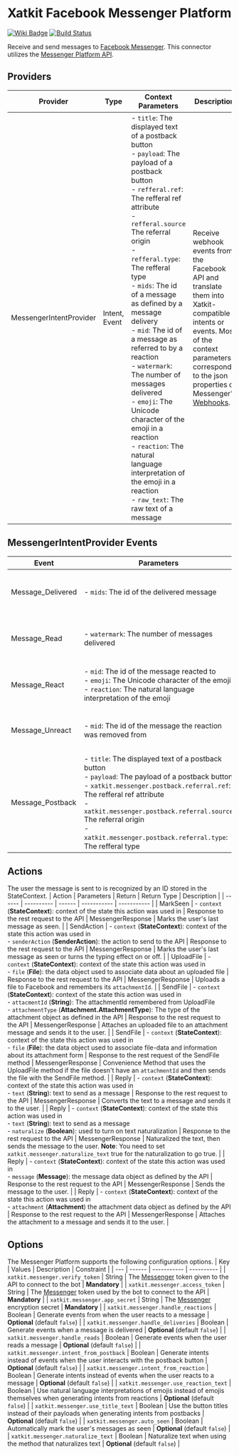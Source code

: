 Xatkit Facebook Messenger Platform
=====

[![Wiki Badge](https://img.shields.io/badge/doc-wiki-blue)](https://github.com/xatkit-bot-platform/xatkit-facebook-messenger-platform/wiki)
[![Build Status](https://travis-ci.com/xatkit-bot-platform/xatkit-facebook-messenger-platform.svg?branch=master)](https://travis-ci.com/xatkit-bot-platform/xatkit-facebook-messenger-platform)  

Receive and send messages to [Facebook Messenger](https://www.messenger.com/).
This connector utilizes the [Messenger Platform API](https://developers.facebook.com/docs/messenger-platform).

## Providers

| Provider | Type | Context Parameters | Description |
| -------- | ---- | ------------------ | ----------- |
| MessengerIntentProvider | Intent, Event | - `title`: The displayed text of a postback button<br/> - `payload`: The payload of a postback button<br/> - `refferal.ref`: The refferal ref attribute<br/> - `refferal.source` The referral origin<br/> - `refferal.type`: The refferal type<br/> - `mids`: The id of a message as defined by a message delivery<br/> - `mid`: The id of a message as referred to by a reaction<br/> - `watermark`: The number of messages delivered<br/> - `emoji`: The Unicode character of the emoji in a reaction<br/> - `reaction`: The natural language interpretation of the emoji in a reaction<br/> - `raw_text`: The raw text of a message | Receive webhook events from the Facebook API and translate them into Xatkit-compatible intents or events. Most of the context parameters correspond to the json properties of Messenger's [Webhooks](https://developers.facebook.com/docs/messenger-platform/webhook). |

## MessengerIntentProvider Events

| Event | Parameters | Description |
| ----- | ---------- | ----------- |
| Message_Delivered | - `mids`: The id of the delivered message | Event sent when a message is delivered. **Note**: this event is only created when the `xatkit.messenger.handle_deliveries` is set to `true`. |
| Message_Read | - `watermark`: The number of messages delivered | Event sent when the user sees a message. **Note**: this event is only created when the `xatkit.messenger.handle_read` is set to `true`. |
| Message_React | - `mid`: The id of the message reacted to<br/> - `emoji`: The Unicode character of the emoji<br/> - `reaction`: The natural language interpretation of the emoji | Event sent when the user reacts to a message. **Note**: this event is only created when the `xatkit.messenger.handle_reactions` is set to `true`. |
| Message_Unreact | - `mid`: The id of the message the reaction was removed from | Event sent when a reaction is removed from a message. **Note**: this event is only created when the `xatkit.messenger.handle_reactions` is set to `true`. |
| Message_Postback | - `title`: The displayed text of a postback button<br/> - `payload`: The payload of a postback button<br/> - `xatkit.messenger.postback.referral.ref`: The refferal ref attribute<br/> - `xatkit.messenger.postback.referral.source` The referral origin<br/> - `xatkit.messenger.postback.referral.type`: The refferal type | Event sent when the user click on a postback button in a button template. |

## Actions

The user the message is sent to is recognized by an ID stored in the StateContext.
| Action | Parameters | Return | Return Type | Description |
| ------ | ---------- | ------ | ----------- | ----------- |
| MarkSeen | - `context` (**StateContext**): context of the state this action was used in | Response to the rest request to the API | MessengerResponse | Marks the user's last message as seen. |
| SendAction | - `context` (**StateContext**): context of the state this action was used in<br/> - `senderAction` (**SenderAction**): the action to send to the API | Response to the rest request to the API | MessengerResponse | Marks the user's last message as seen or turns the typing effect on or off. |
| UploadFile | - `context` (**StateContext**): context of the state this action was used in<br/> - `file` (**File**): the data object used to associate data about an uploaded file | Response to the rest request to the API | MessengerResponse | Uploads a file to Facebook and remembers its `attachmentId`. |
| SendFile | - `context` (**StateContext**): context of the state this action was used in<br/> - `attacmentId` (**String**): The attachmentId remembered from UploadFile<br/> - `attachmentType` (**Attachment.AttachmentType**): The type of the attachment object as defined in the API | Response to the rest request to the API | MessengerResponse | Attaches an uploaded file to an attachment message and sends it to the user. |
| SendFile | - `context` (**StateContext**): context of the state this action was used in<br/> - `file` (**File**): the data object used to associate file-data and information about its attachment form | Response to the rest request of the SendFile method | MessengerResponse | Convenience Method that uses the UploadFile method if the file doesn't have an `attachmentId` and then sends the file with the SendFile method. |
| Reply | - `context` (**StateContext**): context of the state this action was used in<br/> - `text` (**String**): text to send as a message | Response to the rest request to the API | MessengerResponse | Converts the text to a message and sends it to the user. |
| Reply | - `context` (**StateContext**): context of the state this action was used in<br/> - `text` (**String**): text to send as a message<br/> - `naturalize` (**Boolean**): used to turn on text naturalization | Response to the rest request to the API | MessengerResponse | Naturalized the text, then sends the message to the user. **Note**: You need to set `xatkit.messenger.naturalize_text` true for the naturalization to go true. |
| Reply | - `context` (**StateContext**): context of the state this action was used in<br/> - `message` (**Message**): the message data object as defined by the API | Response to the rest request to the API | MessengerResponse | Sends the message to the user. |
| Reply | - `context` (**StateContext**): context of the state this action was used in<br/> - `attachment` (**Attachment**) the attachment data object as defined by the API | Response to the rest request to the API | MessengerResponse | Attaches the attachment to a message and sends it to the user. |

## Options

The Messenger Platform supports the following configuration options.
| Key | Values | Description | Constraint |
| --- | ------ | ----------- | ---------- |
| `xatkit.messenger.verify_token` | String | The [Messenger](https://developers.facebook.com/docs/messenger-platform/getting-started/app-setup) token given to the API to connect to the bot | **Mandatory** |
| `xatkit.messenger.access_token` | String | The [Messenger](https://developers.facebook.com/docs/facebook-login/access-tokens/?locale=en_US) token used by the bot to connect to the API | **Mandatory** |
| `xatkit.messenger.app_secret` | String | The [Messenger](https://developers.facebook.com/docs/facebook-login/security/) encryption secret | **Mandatory** |
| `xatkit.messenger.handle_reactions` | Boolean | Generate events from when the user reacts to a message | **Optional** (default `false`) |
| `xatkit.messenger.handle_deliveries` | Boolean | Generate events when a message is delivered | **Optional** (default `false`) |
| `xatkit.messenger.handle_reads` | Boolean | Generate events when the user reads a message | **Optional** (default `false`) |
| `xatkit.messenger.intent_from_postback` | Boolean | Generate intents instead of events when the user interacts with the postback button | **Optional** (default `false`) |
| `xatkit.messenger.intent_from_reaction` | Boolean | Generate intents instead of events when the user reacts to a message |  **Optional** (default `false`) |
| `xatkit.messenger.use_reaction_text` | Boolean | Use natural language interpretations of emojis instead of emojis themselves when generating intents from reactions | **Optional** (default `false`) |
| `xatkit.messenger.use_title_text` | Boolean | Use the button titles instead of their payloads when generating intents from postbacks | **Optional** (default `false`) |
| `xatkit.messenger.auto_seen` | Boolean |  Automatically mark the user's messages as seen | **Optional** (default `false`) |
| `xatkit.messenger.naturalize_text` | Boolean | Naturalize text when using the method that naturalizes text | **Optional** (default `false`) |
